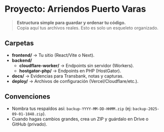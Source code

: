 # Proyecto: Arriendos Puerto Varas

> **Estructura simple para guardar y ordenar tu código.**  
> Copia aquí tus archivos reales. Esto es solo un esqueleto organizado.

## Carpetas

- **frontend/** → Tu sitio (React/Vite o Next).  
- **backend/**  
  - **cloudflare-worker/** → Endpoints sin servidor (Workers).  
  - **hostgator-php/** → Endpoints en PHP (HostGator).  
- **docs/** → Evidencias para Transbank, notas y capturas.  
- **deploy/** → Archivos de configuración (Vercel/Cloudflare/etc.).

## Convenciones
- Nombra tus respaldos así: `backup-YYYY-MM-DD-HHMM.zip` (ej: `backup-2025-09-01-1848.zip`).
- Cuando hagas cambios grandes, crea un ZIP y guárdalo en Drive o GitHub (privado).
